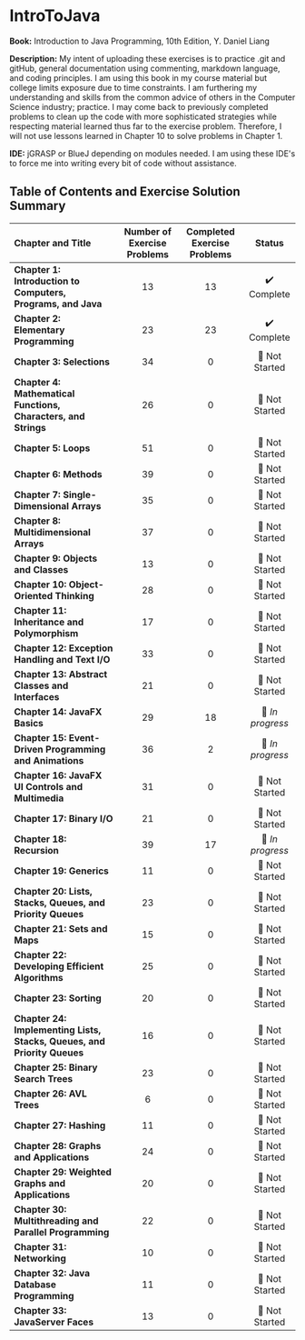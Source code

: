 # IntroToJava
**Book:** Introduction to Java Programming, 10th Edition, Y. Daniel Liang

**Description:** My intent of uploading these exercises is to practice .git and gitHub, general documentation using commenting, markdown language, and coding principles. I am using this book in my course material but college limits exposure due to time constraints. I am furthering my understanding and skills from the common advice of others in the Computer Science industry; practice. I may come back to previously completed problems to clean up the code with more sophisticated strategies while respecting material learned thus far to the exercise problem. Therefore, I will not use lessons learned in Chapter 10 to solve problems in Chapter 1.

**IDE:** jGRASP or BlueJ depending on modules needed. I am using these IDE's to force me into writing every bit of code without assistance. 

## Table of Contents and Exercise Solution Summary

| Chapter and Title | Number of Exercise Problems | Completed Exercise Problems |     Status     |
| :---------------- | :-------------------------: | :--------------------: | :-----------------------------: |
|**Chapter 1: Introduction to Computers, Programs, and Java** | 13 | 13 | :heavy_check_mark: Complete |
|**Chapter 2: Elementary Programming** | 23 | 23 | :heavy_check_mark: Complete |
|**Chapter 3: Selections** | 34 | 0 | :red_circle: Not Started |
|**Chapter 4: Mathematical Functions, Characters, and Strings** | 26 | 0 | :red_circle: Not Started |
|**Chapter 5: Loops** | 51 | 0 | :red_circle: Not Started |
|**Chapter 6: Methods** | 39 | 0 | :red_circle: Not Started |
|**Chapter 7: Single-Dimensional Arrays** | 35 | 0 | :red_circle: Not Started |
|**Chapter 8: Multidimensional Arrays** | 37 | 0 | :red_circle: Not Started |
|**Chapter 9: Objects and Classes** | 13 | 0 | :red_circle: Not Started |
|**Chapter 10: Object-Oriented Thinking** | 28 | 0 | :red_circle: Not Started |
|**Chapter 11: Inheritance and Polymorphism** | 17 | 0 | :red_circle: Not Started |
|**Chapter 12: Exception Handling and Text I/O** | 33 | 0 | :red_circle: Not Started |
|**Chapter 13: Abstract Classes and Interfaces** | 21 | 0 | :red_circle: Not Started |
|**Chapter 14: JavaFX Basics** | 29 | 18 | :large_blue_circle: *In progress* |
|**Chapter 15: Event-Driven Programming and Animations** | 36 | 2 | :large_blue_circle: *In progress* |
|**Chapter 16: JavaFX UI Controls and Multimedia** | 31 | 0 | :red_circle: Not Started |
|**Chapter 17: Binary I/O** | 21 | 0 | :red_circle: Not Started |
|**Chapter 18: Recursion** | 39 | 17 | :large_blue_circle: *In progress* |
|**Chapter 19: Generics** | 11 | 0 | :red_circle: Not Started |
|**Chapter 20: Lists, Stacks, Queues, and Priority Queues** | 23 | 0 | :red_circle: Not Started |
|**Chapter 21: Sets and Maps** | 15 | 0 | :red_circle: Not Started |
|**Chapter 22: Developing Efficient Algorithms** | 25 | 0 | :red_circle: Not Started |
|**Chapter 23: Sorting** | 20 | 0 | :red_circle: Not Started |
|**Chapter 24: Implementing Lists, Stacks, Queues, and Priority Queues** | 16 | 0 | :red_circle: Not Started |
|**Chapter 25: Binary Search Trees** | 23 | 0 | :red_circle: Not Started |
|**Chapter 26: AVL Trees** | 6 | 0 | :red_circle: Not Started |
|**Chapter 27: Hashing** | 11 | 0 | :red_circle: Not Started |
|**Chapter 28: Graphs and Applications** | 24 | 0 | :red_circle: Not Started |
|**Chapter 29: Weighted Graphs and Applications** | 20 | 0 | :red_circle: Not Started |
|**Chapter 30: Multithreading and Parallel Programming** | 22 | 0 | :red_circle: Not Started |
|**Chapter 31: Networking** | 10 | 0 | :red_circle: Not Started |
|**Chapter 32: Java Database Programming** | 11 | 0 | :red_circle: Not Started |
|**Chapter 33: JavaServer Faces** | 13 | 0 | :red_circle: Not Started |
